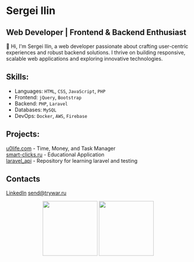 # Sergei Ilin
## Web Developer | Frontend & Backend Enthusiast
👋 Hi, I'm Sergei Ilin, a web developer passionate about crafting user-centric experiences and robust backend solutions. I thrive on building responsive, scalable web applications and exploring innovative technologies.

## Skills:
- Languages: `HTML`, `CSS`, `JavaScript`, `PHP`
- Frontend: `jQuery`, `Bootstrap`
- Backend: `PHP`, `Laravel`
- Databases: `MySQL`
- DevOps: `Docker`, `AWS`, `Firebase`

## Projects:
[u0life.com](https://u0life.com) - Time, Money, and Task Manager  
[smart-clicks.ru](https://u0life.com) - Educational Application  
[laravel_api](https://github.com/TrywaR/laravel_api.loc) - Repository for learning laravel and testing  

## Contacts
[LinkedIn](https://www.linkedin.com/in/sergey-ilin-777064203/)
[send@trywar.ru](mailto://send@trywar.ru/)

<p align='center'>
   <a href="https://github-readme-stats.vercel.app/api?username=trywar&show_icons=true&count_private=true"><img
           height=150
           src="https://github-readme-stats.vercel.app/api?username=trywar&show_icons=true&count_private=true"/></a>
   <a href="https://github.com/trywar/github-readme-stats"><img height=150
                                                                  src="https://github-readme-stats.vercel.app/api/top-langs/?username=trywar&layout=compact"/></a>
</p>
